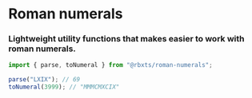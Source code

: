# Roman numerals
### Lightweight utility functions that makes easier to work with roman numerals.

```js
import { parse, toNumeral } from "@rbxts/roman-numerals";

parse("LXIX"); // 69
toNumeral(3999); // "MMMCMXCIX"
```
